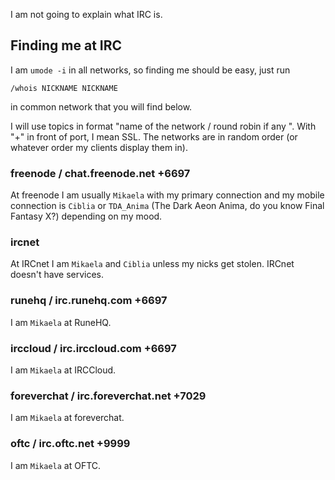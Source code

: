 <!DOCTYPE html>
<html>
<head>
<meta charset="UTF-8" />
<!-- <meta http-equiv="refresh" content="60" /> -->
<meta name="description" content="How do you find me at IRC." />
<meta name="author" content="Mikaela Suomalainen" />
<link rel="canonical" href="https://mkaysi.github.io/pages/irc.html">
<title>Where to find me at IRC?</title>
<link rel="stylesheet" type="text/css" href="../css.css" />
</head>
<body>

I am not going to explain what IRC is.

## Finding me at IRC

I am `umode -i` in all networks, so finding me should be easy, just run

```
/whois NICKNAME NICKNAME
```

in common network that you will find below.

I will use topics in format "name of the network / round robin if any <port>". With "+" in front of port, I mean SSL.
The networks are in random order (or whatever order my clients display them in).

### freenode / chat.freenode.net +6697

At freenode I am usually `Mikaela` with my primary connection and my mobile 
connection is `Ciblia` or `TDA_Anima` (The Dark Aeon Anima, do you know 
Final Fantasy X?) depending on my mood.

### ircnet

At IRCnet I am `Mikaela` and `Ciblia` unless my nicks get stolen. IRCnet 
doesn't have services.

### runehq / irc.runehq.com +6697

I am `Mikaela` at RuneHQ.

### irccloud / irc.irccloud.com +6697

I am `Mikaela` at IRCCloud.

### foreverchat / irc.foreverchat.net +7029 

I am `Mikaela` at foreverchat.

### oftc / irc.oftc.net +9999

I am `Mikaela` at OFTC.

</body>
</html>
<!-- vim : set ft=markdown-->
